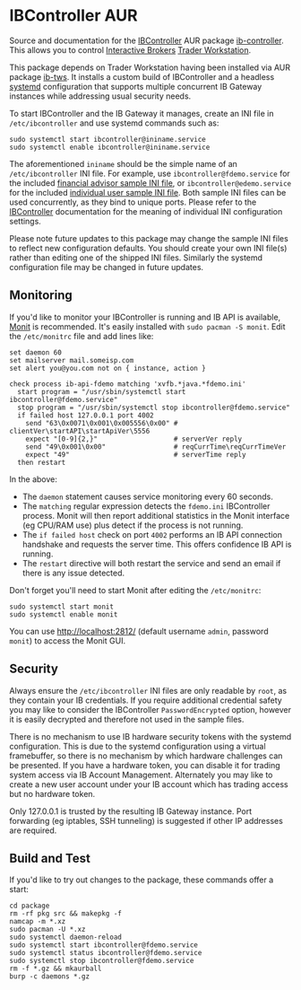 IBController AUR
=================
Source and documentation for the
[IBController](https://github.com/ib-controller/ib-controller)
AUR package [ib-controller](https://aur.archlinux.org/packages/ib-controller/).
This allows you to control [Interactive Brokers](http://interactivebrokers.com/)
[Trader Workstation](http://www.interactivebrokers.com/en/pagemap/pagemap_APISolutions.php).

This package depends on Trader Workstation having been installed via AUR package
[ib-tws](https://aur.archlinux.org/packages/ib-tws/). It installs a custom build
of IBController and a headless
[systemd](http://en.wikipedia.org/wiki/Systemd) configuration that supports
multiple concurrent IB Gateway instances while addressing usual security needs.

To start IBController and the IB Gateway it manages, create an INI file in
``/etc/ibcontroller`` and use systemd commands such as:

```
sudo systemctl start ibcontroller@ininame.service
sudo systemctl enable ibcontroller@ininame.service
```

The aforementioned ``ininame`` should be the simple name of an ``/etc/ibcontroller``
INI file. For example, use ``ibcontroller@fdemo.service`` for the included
[financial advisor sample INI file](package/fdemo.ini),
or ``ibcontroller@edemo.service`` for the included
[individual user sample INI file](package/edemo.ini). Both sample INI files can
be used concurrently, as they bind to unique ports. Please refer to the
[IBController](https://github.com/ib-controller/ib-controller) documentation for
the meaning of individual INI configuration settings.

Please note future updates to this package may change the sample INI files to
reflect new configuration defaults. You should create your own
INI file(s) rather than editing one of the shipped INI files. Similarly the
systemd configuration file may be changed in future updates.

Monitoring
----------
If you'd like to monitor your IBController is running and IB API is available,
[Monit](http://mmonit.com/monit/) is recommended. It's easily installed with
``sudo pacman -S monit``. Edit the ``/etc/monitrc`` file and add lines like:

```
set daemon 60
set mailserver mail.someisp.com
set alert you@you.com not on { instance, action }

check process ib-api-fdemo matching 'xvfb.*java.*fdemo.ini'
  start program = "/usr/sbin/systemctl start ibcontroller@fdemo.service"
  stop program = "/usr/sbin/systemctl stop ibcontroller@fdemo.service"
  if failed host 127.0.0.1 port 4002
    send "63\0x0071\0x001\0x005556\0x00" # clientVer\startAPI\startApiVer\5556
    expect "[0-9]{2,}"                   # serverVer reply
    send "49\0x001\0x00"                 # reqCurrTime\reqCurrTimeVer
    expect "49"                          # serverTime reply
  then restart
```

In the above:

* The ``daemon`` statement causes service monitoring every 60 seconds.
* The ``matching`` regular expression detects the ``fdemo.ini`` IBController
  process. Monit will then report additional  statistics in the Monit interface
  (eg CPU/RAM use) plus detect if the process is not running.
* The ``if failed host`` check on port ``4002`` performs an IB API connection
  handshake and requests the server time. This offers confidence IB API is
  running.
* The ``restart`` directive will both restart the service and send an email if
  there is any issue detected.

Don't forget you'll need to start Monit after editing the ``/etc/monitrc``:

```
sudo systemctl start monit
sudo systemctl enable monit
```

You can use [http://localhost:2812/](http://localhost:2812/) (default username
``admin``, password ``monit``) to access the Monit GUI.

Security
--------
Always ensure the ``/etc/ibcontroller`` INI files are only readable by ``root``,
as they contain your IB credentials. If you require additional credential safety
you may like to consider the IBController ``PasswordEncrypted`` option, however
it is easily decrypted and therefore not used in the sample files.

There is no mechanism to use IB hardware security tokens with the systemd
configuration. This is due to the systemd configuration using a virtual
framebuffer, so there is no mechanism by which hardware challenges can be
presented. If you have a hardware token, you can disable it for trading system
access via IB Account Management. Alternately you may like to create a new user
account under your IB account which has trading access but no hardware token.

Only 127.0.0.1 is trusted by the resulting IB Gateway instance. Port forwarding
(eg iptables, SSH tunneling) is suggested if other IP addresses are required.

Build and Test
--------------
If you'd like to try out changes to the package, these commands offer a start:

````
cd package
rm -rf pkg src && makepkg -f
namcap -m *.xz
sudo pacman -U *.xz
sudo systemctl daemon-reload
sudo systemctl start ibcontroller@fdemo.service
sudo systemctl status ibcontroller@fdemo.service
sudo systemctl stop ibcontroller@fdemo.service
rm -f *.gz && mkaurball
burp -c daemons *.gz
````

